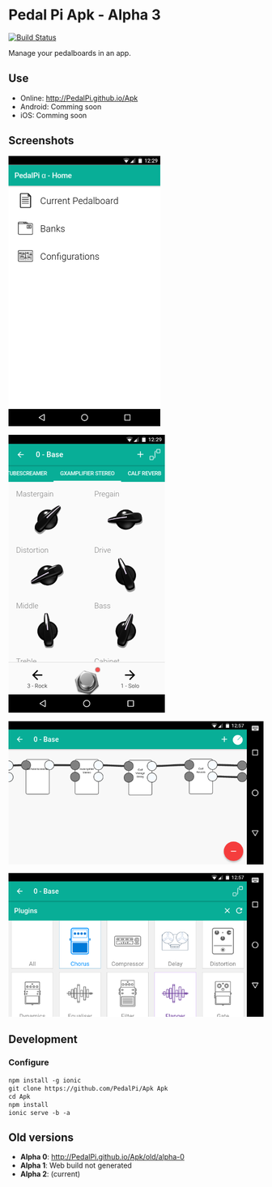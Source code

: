 # Pedal Pi Apk - Alpha 3

[![Build Status](https://travis-ci.org/PedalPi/Apk.svg?branch=master)](https://travis-ci.org/PedalPi/Apk)

Manage your pedalboards in an app.

## Use

* Online: http://PedalPi.github.io/Apk
* Android: Comming soon
* iOS: Comming soon

## Screenshots

![Home page with current pedalboard, banks and configurations options](docs/images/home.png)

![Effect GxAmplifier Stereo focused. Your parameters are listed](docs/images/effect-parameters.png)

![Pedalboard connections page](docs/images/connections.png)

![Plugins categories](docs/images/plugins-categories.png)

## Development

### Configure

```
npm install -g ionic
git clone https://github.com/PedalPi/Apk Apk
cd Apk
npm install
ionic serve -b -a
```

## Old versions

* **Alpha 0**: http://PedalPi.github.io/Apk/old/alpha-0
* **Alpha 1**: Web build not generated
* **Alpha 2**: (current)

